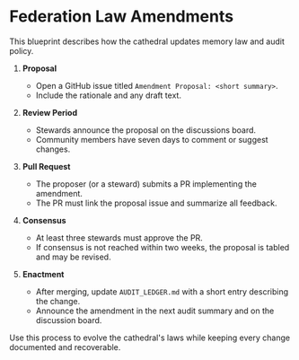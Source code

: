 # Federation Law Amendments

This blueprint describes how the cathedral updates memory law and audit policy.

1. **Proposal**
   - Open a GitHub issue titled `Amendment Proposal: <short summary>`.
   - Include the rationale and any draft text.

2. **Review Period**
   - Stewards announce the proposal on the discussions board.
   - Community members have seven days to comment or suggest changes.

3. **Pull Request**
   - The proposer (or a steward) submits a PR implementing the amendment.
   - The PR must link the proposal issue and summarize all feedback.

4. **Consensus**
   - At least three stewards must approve the PR.
   - If consensus is not reached within two weeks, the proposal is tabled and may be revised.

5. **Enactment**
   - After merging, update `AUDIT_LEDGER.md` with a short entry describing the change.
   - Announce the amendment in the next audit summary and on the discussion board.

Use this process to evolve the cathedral's laws while keeping every change documented and recoverable.
